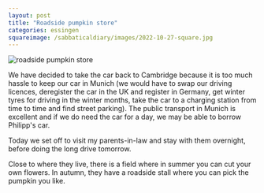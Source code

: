 ```yaml
---
layout: post
title: "Roadside pumpkin store"
categories: essingen
squareimage: /sabbaticaldiary/images/2022-10-27-square.jpg
---
```

<img src="/sabbaticaldiary/images/2022-10-27.jpg" alt="roadside pumpkin store" class="center">

We have decided to take the car back to Cambridge because it is too much hassle to keep our car in Munich (we would have to swap our driving licences, deregister the car in the UK and register in Germany, get winter tyres for driving in the winter months, take the car to a charging station from time to time and find street parking). The public transport in Munich is excellent and if we do need the car for a day, we may be able to borrow Philipp's car.

Today we set off to visit my parents-in-law and stay with them overnight, before doing the long drive tomorrow. 

Close to where they live, there is a field where in summer you can cut your own flowers. In autumn, they have a roadside stall where you can pick the pumpkin you like.